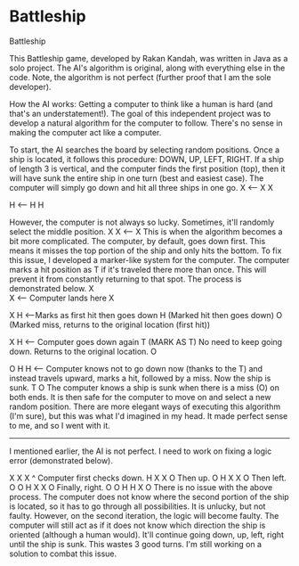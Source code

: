 # Battleship
Battleship

This Battleship game, developed by Rakan Kandah, was written in Java as a solo project. 
The AI's algorithm is original, along with everything else in the code. 
Note, the algorithm is not perfect (further proof that I am the sole developer). 

How the AI works: 
Getting a computer to think like a human is hard (and that's an understatement!). 
The goal of this independent project was to develop a natural algorithm for the computer to follow. There's no sense in making the computer act like a computer.


To start, the AI searches the board by selecting random positions. Once a ship is located, it follows this procedure: DOWN, UP, LEFT, RIGHT. 
If a ship of length 3 is vertical, and the computer finds the first position (top), then it will have sunk the entire ship in one turn (best and easiest case). 
The computer will simply go down and hit all three ships in one go.
X <--
X
X

H <--
H
H

However, the computer is not always so lucky. Sometimes, it'll randomly select the middle position.
X 
X <--
X 
This is when the algorithm becomes a bit more complicated. The computer, by default, goes down first. This means it misses the top portion of the ship and only hits the bottom. 
To fix this issue, I developed a marker-like system for the computer. The computer marks a hit position as T if it's traveled there more than once. This will prevent it from
constantly returning to that spot. The process is demonstrated below.
X       
X <-- Computer lands here
X

X 
H <--Marks as first hit then goes down
H (Marked hit then goes down)
O (Marked miss, returns to the original location (first hit))

X 
H <-- Computer goes down again 
T (MARK AS T) No need to keep going down. Returns to the original location.
O

O
H 
H <-- Computer knows not to go down now (thanks to the T) and instead travels upward, marks a hit, followed by a miss. Now the ship is sunk.
T
O
The computer knows a ship is sunk when there is a miss (O) on both ends. It is then safe for the computer to move on and select a new random position.
There are more elegant ways of executing this algorithm (I'm sure), but this was what I'd imagined in my head. It made perfect sense to me, and so I went with it. 

* * *  
I mentioned earlier, the AI is not perfect. I need to work on fixing a logic error (demonstrated below). 

X X X 
^
Computer first checks down.
H X X 
O
Then up.
O
H X X 
O
Then left.
  O
O H X X 
  O
Finally, right.
  O
O H H X 
  O
There is no issue with the above process. The computer does not know where the second portion of the ship is located, so it has to go through all possibilities.
It is unlucky, but not faulty. However, on the second iteration, the logic will become faulty. 
The computer will still act as if it does not know which direction the ship is oriented (although a human would).
It'll continue going down, up, left, right until the ship is sunk. This wastes 3 good turns. I'm still working on a solution to combat this issue.

